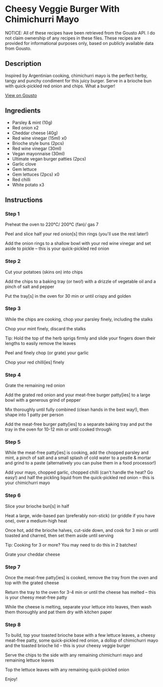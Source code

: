 # Cheesy Veggie Burger With Chimichurri Mayo

NOTICE: All of these recipes have been retrieved from the Gousto API. I do not claim ownership of any recipes in these files. These recipes are provided for informational purposes only, based on publicly available data from Gousto.

## Description

Inspired by Argentinian cooking, chimichurri mayo is the perfect herby, tangy and punchy condiment for this juicy burger. Serve in a brioche bun with quick-pickled red onion and chips. What a burger!

[View on Gousto](https://www.gousto.co.uk/recipes/cookbook/cheesy-veggie-burger-with-chimichurri-mayo)

## Ingredients

- Parsley & mint (10g)
- Red onion x2
- Cheddar cheese (40g)
- Red wine vinegar (15ml) x0
- Brioche style buns (2pcs)
- Red wine vinegar (30ml)
- Vegan mayonnaise (30ml)
- Ultimate vegan burger patties (2pcs)
- Garlic clove
- Gem lettuce
- Gem lettuces (2pcs) x0
- Red chilli
- White potato x3

## Instructions


### Step 1

Preheat the oven to 220°C/ 200°C (fan)/ gas 7

Peel and slice half your red onion[s] thin rings (you'll use the rest later!)

Add the onion rings to a shallow bowl with your red wine vinegar and set aside to pickle – this is your quick-pickled red onion


### Step 2

Cut your potatoes (skins on) into chips

Add the chips to a baking tray (or two!) with a drizzle of vegetable oil and a pinch of salt and pepper

Put the tray[s] in the oven for 30 min or until crispy and golden


### Step 3

While the chips are cooking, chop your parsley finely, including the stalks

Chop your mint finely, discard the stalks

Tip: Hold the top of the herb sprigs firmly and slide your fingers down their lengths to easily remove the leaves

Peel and finely chop (or grate) your garlic

Chop your red chilli[es] finely


### Step 4

Grate the remaining red onion

Add the grated red onion and your meat-free burger patty[ies] to a large bowl with a generous grind of pepper

Mix thoroughly until fully combined (clean hands in the best way!), then shape into 1 patty per person

Add the meat-free burger patty[ies] to a separate baking tray and put the tray in the oven for 10-12 min or until cooked through


### Step 5

While the meat-free patty[ies] is cooking, add the chopped parsley and mint, a pinch of salt and a small splash of cold water to a pestle & mortar and grind to a paste (alternatively you can pulse them in a food processor!)

Add your mayo, chopped garlic, chopped chilli (can't handle the heat? Go easy!) and half the pickling liquid from the quick-pickled red onion – this is your chimichurri mayo


### Step 6

Slice your brioche bun[s] in half

Heat a large, wide-based pan (preferably non-stick) (or griddle if you have one), over a medium-high heat

Once hot, add the brioche halves, cut-side down, and cook for 3 min or until toasted and charred, then set them aside until serving

Tip: Cooking for 3 or more? You may need to do this in 2 batches!

Grate your cheddar cheese


### Step 7

Once the meat-free patty[ies] is cooked, remove the tray from the oven and top with the grated cheese

Return the tray to the oven for 3-4 min or until the cheese has melted – this is your cheesy meat-free patty

While the cheese is melting, separate your lettuce into leaves, then wash them thoroughly and pat them dry with kitchen paper

### Step 8

To build, top your toasted brioche base with a few lettuce leaves, a cheesy meat-free patty, some quick-pickled red onion, a dollop of chimichurri mayo and the toasted brioche lid – this is your cheesy veggie burger

Serve the chips to the side with any remaining chimichurri mayo and remaining lettuce leaves

Top the lettuce leaves with any remaining quick-pickled onion

Enjoy!

